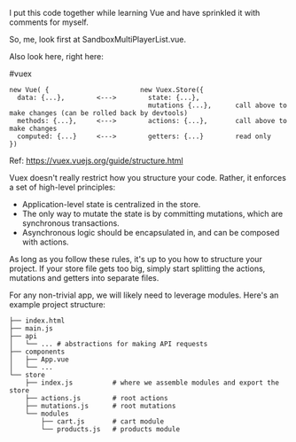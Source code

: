 I put this code together while learning Vue and have sprinkled it with comments for myself.

So, me, look first at SandboxMultiPlayerList.vue.

Also look here, right here: 

#vuex

```
new Vue( {                       new Vuex.Store({
  data: {...},        <--->        state: {...},
                                   mutations {...},      call above to make changes (can be rolled back by devtools)
  methods: {...},     <--->        actions: {...},       call above to make changes      
  computed: {...}     <--->        getters: {...}        read only 
})
```

Ref: https://vuex.vuejs.org/guide/structure.html

Vuex doesn't really restrict how you structure your code. Rather, it enforces a set of high-level principles:

* Application-level state is centralized in the store.
* The only way to mutate the state is by committing mutations, which are synchronous transactions.
* Asynchronous logic should be encapsulated in, and can be composed with actions.

As long as you follow these rules, it's up to you how to structure your project. If your store file gets too big, simply start splitting the actions, mutations and getters into separate files.

For any non-trivial app, we will likely need to leverage modules. Here's an example project structure:

```
├── index.html
├── main.js
├── api
│   └── ... # abstractions for making API requests
├── components
│   ├── App.vue
│   └── ...
└── store
    ├── index.js          # where we assemble modules and export the store
    ├── actions.js        # root actions
    ├── mutations.js      # root mutations
    └── modules
        ├── cart.js       # cart module
        └── products.js   # products module
```
